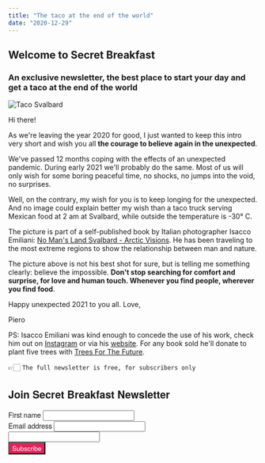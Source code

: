 ```yaml
---
title: "The taco at the end of the world"
date: "2020-12-29"
---
```


## Welcome to Secret Breakfast

### An exclusive newsletter, the best place to start your day and get a taco at the end of the world

![Taco Svalbard](https://gallery.eomail5.com/2f942933-0bf5-11eb-a3d0-06b4694bee2a%2F1609167799537-Invio.jpg)

Hi there!

As we're leaving the year 2020 for good, I just wanted to keep this intro very short and wish you all **the courage to believe again in the unexpected**. 

We've passed 12 months coping with the effects of an unexpected pandemic. During early 2021 we'll probably do the same. Most of us will only wish for some boring peaceful time, no shocks, no jumps into the void, no surprises.

Well, on the contrary, my wish for you is to keep longing for the unexpected. And no image could explain better my wish than a taco truck serving Mexican food at 2 am at  Svalbard, while outside the temperature is -30° C. 

The picture is part of a self-published book by Italian photographer Isacco Emiliani: [No Man's Land Svalbard - Arctic Visions](https://www.isaccoemiliani.com/categoria-prodotto/libri/). He has been traveling to the most extreme regions to show the relationship between man and nature.  

The picture above is not his best shot for sure, but is telling me something clearly: believe the impossible. **Don't stop searching for comfort and surprise, for love and human touch. Whenever you find people, wherever you find food**. 

Happy unexpected 2021 to you all. Love,

Piero

PS: Isacco Emiliani was kind enough to concede the use of his work, check him out on [Instagram](https://www.instagram.com/isaccoemiliani/) or via his [website](https://www.isaccoemiliani.com/). For any book sold he'll donate to plant five trees with [Trees For The Future](https://trees.org/). 



👉🏻 `The full newsletter is free, for subscribers only`

<link rel="stylesheet"
      href="https://emailoctopus.com/bundles/emailoctopuslist/css/1.6/form.css"
>
<div class="emailoctopus-form-wrapper emailoctopus-form-default emailoctopus-form-wrapper-large"
     style="font-family: &quot;Helvetica Neue&quot;, Helvetica, Arial, Verdana, sans-serif; color: rgb(26, 26, 26);"
>
  <h2 class="emailoctopus-heading">
    Join Secret Breakfast Newsletter
  </h2>
  <p class="emailoctopus-success-message">
  </p>
  <p class="emailoctopus-error-message">
  </p>
  <form action="https://emailoctopus.com/lists/bd6fe959-21bb-11eb-a3d0-06b4694bee2a/members/embedded/1.3s/add"
        method="post"
        data-message-success="You (almost) made it! 👉 Please, check your email for confirmation and click the link inside, probably into the SPAM folder, if you're using Gmail. You really need to do that, thank you!"
        data-message-missing-email-address="Your email address is required."
        data-message-invalid-email-address="Your email address looks incorrect, please try again."
        data-message-bot-submission-error="This doesn't look like a human submission."
        data-message-consent-required="Please check the checkbox to indicate your consent."
        data-message-invalid-parameters-error="This form has missing or invalid fields."
        data-message-unknown-error="Sorry, an unknown error has occurred. Please try again later."
        class="emailoctopus-form"
        data-sitekey="6LdYsmsUAAAAAPXVTt-ovRsPIJ_IVhvYBBhGvRV6"
  >
    <div class="emailoctopus-form-row">
      <label for="field_1">
        First name
      </label>
      <input id="field_1"
             name="field_1"
             type="text"
             placeholder
      >
    </div>
    <div class="emailoctopus-form-row">
      <label for="field_0">
        Email address
      </label>
      <input id="field_0"
             name="field_0"
             type="email"
             placeholder
             required="required"
      >
    </div>
    <div aria-hidden="true"
         class="emailoctopus-form-row-hp"
    >
      <input type="text"
             name="hpc4b27b6e-eb38-11e9-be00-06b4694bee2a"
             tabindex="-1"
             autocomplete="nope"
      >
    </div>
    <div class="emailoctopus-form-row-subscribe">
      <input type="hidden"
             name="successRedirectUrl"
      >
      <button type="submit"
              style="background-color: rgb(223, 36, 91); color: rgb(255, 255, 255); font-family: &quot;Helvetica Neue&quot;, Helvetica, Arial, Verdana, sans-serif;"
      >
        Subscribe
      </button>
    </div>
  </form>
</div>
<script src="https://emailoctopus.com/bundles/emailoctopuslist/js/1.6/form-recaptcha.js">
</script>
<script src="https://emailoctopus.com/bundles/emailoctopuslist/js/1.6/form-embed.js">
</script>
